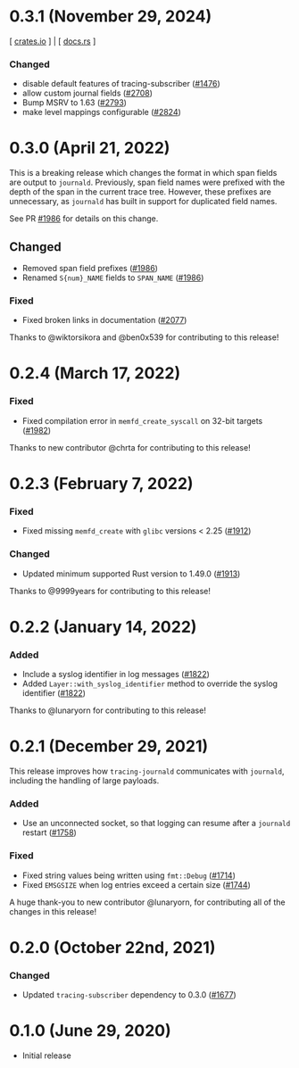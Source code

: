 # 0.3.1 (November 29, 2024)

[ [crates.io][crate-0.3.1] ] | [ [docs.rs][docs-0.3.1] ]

### Changed

- disable default features of tracing-subscriber ([#1476])
- allow custom journal fields ([#2708])
- Bump MSRV to 1.63 ([#2793])
- make level mappings configurable ([#2824])

[#1476]: https://github.com/tokio-rs/tracing/pull/1476
[#2708]: https://github.com/tokio-rs/tracing/pull/2708
[#2793]: https://github.com/tokio-rs/tracing/pull/2793
[#2824]: https://github.com/tokio-rs/tracing/pull/2824
[docs-0.3.1]: https://docs.rs/tracing-journald/0.3.1
[crate-0.3.1]: https://crates.io/crates/tracing-journald/0.3.1

# 0.3.0 (April 21, 2022)

This is a breaking release which changes the format in which span fields
are output to `journald`. Previously, span field names were prefixed with the
depth of the span in the current trace tree. However, these prefixes are
unnecessary, as `journald` has built in support for duplicated field names.

See PR [#1986] for details on this change.

## Changed

- Removed span field prefixes ([#1986])
- Renamed `S{num}_NAME` fields to `SPAN_NAME` ([#1986])

### Fixed

- Fixed broken links in documentation ([#2077])

Thanks to @wiktorsikora and @ben0x539 for contributing to this release!

[#1986]: https://github.com/tokio-rs/tracing/pull/1986
[#2077]: https://github.com/tokio-rs/tracing/pull/2077

# 0.2.4 (March 17, 2022)

### Fixed

- Fixed compilation error in `memfd_create_syscall` on 32-bit targets ([#1982])

Thanks to new contributor @chrta for contributing to this release!


[#1982]: https://github.com/tokio-rs/tracing/pull/1982

# 0.2.3 (February 7, 2022)

### Fixed

- Fixed missing `memfd_create` with `glibc` versions < 2.25 ([#1912])

### Changed

- Updated minimum supported Rust version to 1.49.0 ([#1913])

Thanks to @9999years for contributing to this release!

[#1912]: https://github.com/tokio-rs/tracing/pull/1912
[#1913]: https://github.com/tokio-rs/tracing/pull/1913

# 0.2.2 (January 14, 2022)
### Added

- Include a syslog identifier in log messages ([#1822])
- Added `Layer::with_syslog_identifier` method to override the syslog identifier
  ([#1822])

Thanks to @lunaryorn for contributing to this release!

[#1822]: https://github.com/tokio-rs/tracing/pull/1822

# 0.2.1 (December 29, 2021)

This release improves how `tracing-journald` communicates with `journald`,
including the handling of large payloads.

### Added

- Use an unconnected socket, so that logging can resume after a `journald`
  restart ([#1758])

### Fixed

- Fixed string values being written using `fmt::Debug` ([#1714])
- Fixed `EMSGSIZE` when log entries exceed a certain size ([#1744])

A huge thank-you to new contributor @lunaryorn, for contributing all of the
changes in this release!

[#1714]: https://github.com/tokio-rs/tracing/pull/1714
[#1744]: https://github.com/tokio-rs/tracing/pull/1744
[#1758]: https://github.com/tokio-rs/tracing/pull/1758

# 0.2.0 (October 22nd, 2021)

### Changed

- Updated `tracing-subscriber` dependency to 0.3.0 ([#1677])

[#1677]: https://github.com/tokio-rs/tracing/pull/1677
# 0.1.0 (June 29, 2020)

- Initial release
